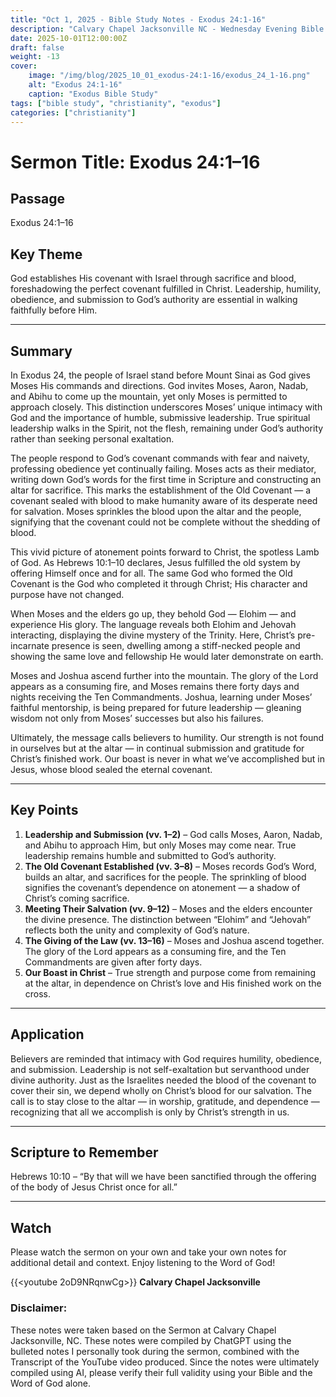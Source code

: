 ```yaml
---
title: "Oct 1, 2025 - Bible Study Notes - Exodus 24:1-16"
description: "Calvary Chapel Jacksonville NC - Wednesday Evening Bible Study for 10/01/2025"
date: 2025-10-01T12:00:00Z
draft: false
weight: -13
cover:
    image: "/img/blog/2025_10_01_exodus-24:1-16/exodus_24_1-16.png"
    alt: "Exodus 24:1-16"
    caption: "Exodus Bible Study"
tags: ["bible study", "christianity", "exodus"]
categories: ["christianity"]
---
```


# Sermon Title: Exodus 24:1–16

## Passage
Exodus 24:1–16

## Key Theme
God establishes His covenant with Israel through sacrifice and blood, foreshadowing the perfect covenant fulfilled in Christ. Leadership, humility, obedience, and submission to God’s authority are essential in walking faithfully before Him.

---

## Summary
In Exodus 24, the people of Israel stand before Mount Sinai as God gives Moses His commands and directions. God invites Moses, Aaron, Nadab, and Abihu to come up the mountain, yet only Moses is permitted to approach closely. This distinction underscores Moses’ unique intimacy with God and the importance of humble, submissive leadership. True spiritual leadership walks in the Spirit, not the flesh, remaining under God’s authority rather than seeking personal exaltation.

The people respond to God’s covenant commands with fear and naivety, professing obedience yet continually failing. Moses acts as their mediator, writing down God’s words for the first time in Scripture and constructing an altar for sacrifice. This marks the establishment of the Old Covenant — a covenant sealed with blood to make humanity aware of its desperate need for salvation. Moses sprinkles the blood upon the altar and the people, signifying that the covenant could not be complete without the shedding of blood.

This vivid picture of atonement points forward to Christ, the spotless Lamb of God. As Hebrews 10:1–10 declares, Jesus fulfilled the old system by offering Himself once and for all. The same God who formed the Old Covenant is the God who completed it through Christ; His character and purpose have not changed.

When Moses and the elders go up, they behold God — Elohim — and experience His glory. The language reveals both Elohim and Jehovah interacting, displaying the divine mystery of the Trinity. Here, Christ’s pre-incarnate presence is seen, dwelling among a stiff-necked people and showing the same love and fellowship He would later demonstrate on earth.

Moses and Joshua ascend further into the mountain. The glory of the Lord appears as a consuming fire, and Moses remains there forty days and nights receiving the Ten Commandments. Joshua, learning under Moses’ faithful mentorship, is being prepared for future leadership — gleaning wisdom not only from Moses’ successes but also his failures.

Ultimately, the message calls believers to humility. Our strength is not found in ourselves but at the altar — in continual submission and gratitude for Christ’s finished work. Our boast is never in what we’ve accomplished but in Jesus, whose blood sealed the eternal covenant.

---

## Key Points
1. **Leadership and Submission (vv. 1–2)** – God calls Moses, Aaron, Nadab, and Abihu to approach Him, but only Moses may come near. True leadership remains humble and submitted to God’s authority.  
2. **The Old Covenant Established (vv. 3–8)** – Moses records God’s Word, builds an altar, and sacrifices for the people. The sprinkling of blood signifies the covenant’s dependence on atonement — a shadow of Christ’s coming sacrifice.  
3. **Meeting Their Salvation (vv. 9–12)** – Moses and the elders encounter the divine presence. The distinction between “Elohim” and “Jehovah” reflects both the unity and complexity of God’s nature.  
4. **The Giving of the Law (vv. 13–16)** – Moses and Joshua ascend together. The glory of the Lord appears as a consuming fire, and the Ten Commandments are given after forty days.  
5. **Our Boast in Christ** – True strength and purpose come from remaining at the altar, in dependence on Christ’s love and His finished work on the cross.  

---

## Application
Believers are reminded that intimacy with God requires humility, obedience, and submission. Leadership is not self-exaltation but servanthood under divine authority. Just as the Israelites needed the blood of the covenant to cover their sin, we depend wholly on Christ’s blood for our salvation. The call is to stay close to the altar — in worship, gratitude, and dependence — recognizing that all we accomplish is only by Christ’s strength in us.

---

## Scripture to Remember
Hebrews 10:10 – “By that will we have been sanctified through the offering of the body of Jesus Christ once for all.”

---

## Watch
Please watch the sermon on your own and take your own notes for additional detail and context.  Enjoy listening to the Word of God!

{{<youtube 2oD9NRqnwCg>}}
**Calvary Chapel Jacksonville**


### Disclaimer:
These notes were taken based on the Sermon at Calvary Chapel Jacksonville, NC. These notes were compiled by ChatGPT using the bulleted notes I personally took during the sermon, combined with the Transcript of the YouTube video produced.  Since the notes were ultimately compiled using AI, please verify their full validity using your Bible and the Word of God alone.